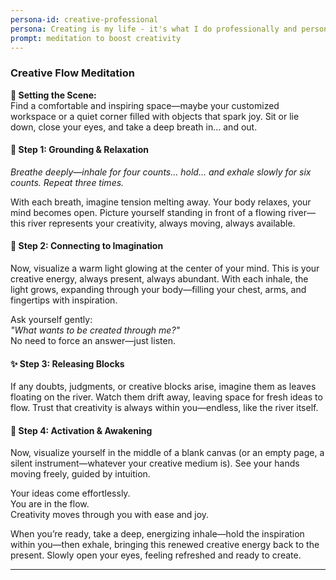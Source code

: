```yaml
---
persona-id: creative-professional
persona: Creating is my life - it's what I do professionally and personally. Meditation helps me stay focused and tap into my creative flow. I'm pretty particular about customizing everything in my life (you should see my workspace setup!), so the idea of personalized meditation scripts really speaks to me.
prompt: meditation to boost creativity
---
```


### **Creative Flow Meditation**

**🌿 Setting the Scene:**  
Find a comfortable and inspiring space—maybe your customized workspace or a quiet corner filled with objects that spark joy. Sit or lie down, close your eyes, and take a deep breath in… and out.

#### **🌊 Step 1: Grounding & Relaxation**

_Breathe deeply—inhale for four counts… hold… and exhale slowly for six counts. Repeat three times._

With each breath, imagine tension melting away. Your body relaxes, your mind becomes open. Picture yourself standing in front of a flowing river—this river represents your creativity, always moving, always available.

#### **🎨 Step 2: Connecting to Imagination**

Now, visualize a warm light glowing at the center of your mind. This is your creative energy, always present, always abundant. With each inhale, the light grows, expanding through your body—filling your chest, arms, and fingertips with inspiration.

Ask yourself gently:  
_"What wants to be created through me?"_  
No need to force an answer—just listen.

#### **✨ Step 3: Releasing Blocks**

If any doubts, judgments, or creative blocks arise, imagine them as leaves floating on the river. Watch them drift away, leaving space for fresh ideas to flow. Trust that creativity is always within you—endless, like the river itself.

#### **🌟 Step 4: Activation & Awakening**

Now, visualize yourself in the middle of a blank canvas (or an empty page, a silent instrument—whatever your creative medium is). See your hands moving freely, guided by intuition.

Your ideas come effortlessly.  
You are in the flow.  
Creativity moves through you with ease and joy.

When you’re ready, take a deep, energizing inhale—hold the inspiration within you—then exhale, bringing this renewed creative energy back to the present. Slowly open your eyes, feeling refreshed and ready to create.

---
